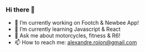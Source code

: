 ### Hi there 👋


- 🔭 I’m currently working on Footch & Newbee App!
- 🌱 I’m currently learning Javascript & React
- 💬 Ask me about motorcycles, fitness & R6!
- 📫 How to reach me: alexandre.rojon@gmail.com

